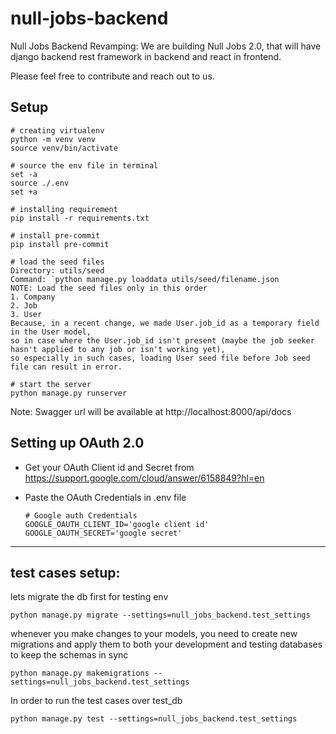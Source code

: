 # null-jobs-backend
Null Jobs Backend Revamping: We are building Null Jobs 2.0, that will have django backend rest framework in backend and react in frontend.

Please feel free to contribute and reach out to us.

## Setup
```
# creating virtualenv
python -m venv venv
source venv/bin/activate

# source the env file in terminal
set -a
source ./.env
set +a

# installing requirement
pip install -r requirements.txt

# install pre-commit
pip install pre-commit

# load the seed files
Directory: utils/seed
Command: `python manage.py loaddata utils/seed/filename.json
NOTE: Load the seed files only in this order
1. Company
2. Job
3. User
Because, in a recent change, we made User.job_id as a temporary field in the User model,
so in case where the User.job_id isn't present (maybe the job seeker hasn't applied to any job or isn't working yet),
so especially in such cases, loading User seed file before Job seed file can result in error.

# start the server
python manage.py runserver
```

Note: Swagger url will be available at
http://localhost:8000/api/docs

## Setting up OAuth 2.0
- Get your OAuth Client id and Secret from
https://support.google.com/cloud/answer/6158849?hl=en

- Paste the OAuth Credentials in .env file
  ```
  # Google auth Credentials
  GOOGLE_OAUTH_CLIENT_ID='google client id'
  GOOGLE_OAUTH_SECRET='google secret'
  ```

<hr>

## test cases setup:

lets migrate the db first for testing env
<br>
```
python manage.py migrate --settings=null_jobs_backend.test_settings
```


whenever you make changes to your models, you need to create new migrations and apply them to both your development and testing databases to keep the schemas in sync
```
python manage.py makemigrations --settings=null_jobs_backend.test_settings
```

In order to run the test cases over test_db
```
python manage.py test --settings=null_jobs_backend.test_settings
```

